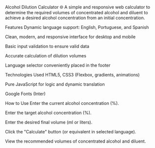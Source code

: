 Alcohol Dilution Calculator 🌐
A simple and responsive web calculator to determine the required volumes of concentrated alcohol and diluent to achieve a desired alcohol concentration from an initial concentration.

Features
Dynamic language support: English, Portuguese, and Spanish

Clean, modern, and responsive interface for desktop and mobile

Basic input validation to ensure valid data

Accurate calculation of dilution volumes

Language selector conveniently placed in the footer

Technologies Used
HTML5, CSS3 (Flexbox, gradients, animations)

Pure JavaScript for logic and dynamic translation

Google Fonts (Inter)

How to Use
Enter the current alcohol concentration (%).

Enter the target alcohol concentration (%).

Enter the desired final volume (ml or liters).

Click the "Calculate" button (or equivalent in selected language).

View the recommended volumes of concentrated alcohol and diluent.
